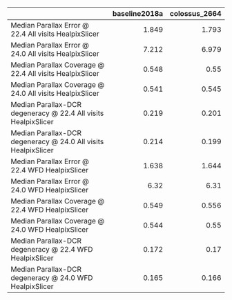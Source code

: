 |                                                                |   baseline2018a |   colossus_2664 |
|:---------------------------------------------------------------|----------------:|----------------:|
| Median Parallax Error @ 22.4 All visits HealpixSlicer          |           1.849 |           1.793 |
| Median Parallax Error @ 24.0 All visits HealpixSlicer          |           7.212 |           6.979 |
| Median Parallax Coverage @ 22.4 All visits HealpixSlicer       |           0.548 |           0.55  |
| Median Parallax Coverage @ 24.0 All visits HealpixSlicer       |           0.541 |           0.545 |
| Median Parallax-DCR degeneracy @ 22.4 All visits HealpixSlicer |           0.219 |           0.201 |
| Median Parallax-DCR degeneracy @ 24.0 All visits HealpixSlicer |           0.214 |           0.199 |
| Median Parallax Error @ 22.4 WFD HealpixSlicer                 |           1.638 |           1.644 |
| Median Parallax Error @ 24.0 WFD HealpixSlicer                 |           6.32  |           6.31  |
| Median Parallax Coverage @ 22.4 WFD HealpixSlicer              |           0.549 |           0.556 |
| Median Parallax Coverage @ 24.0 WFD HealpixSlicer              |           0.544 |           0.55  |
| Median Parallax-DCR degeneracy @ 22.4 WFD HealpixSlicer        |           0.172 |           0.17  |
| Median Parallax-DCR degeneracy @ 24.0 WFD HealpixSlicer        |           0.165 |           0.166 |

